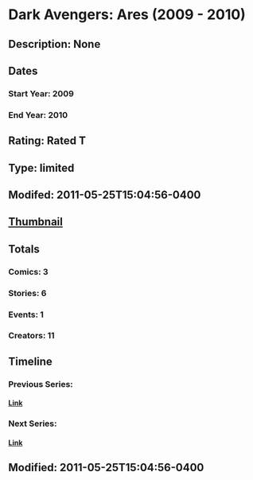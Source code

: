 # Dark Avengers: Ares (2009 - 2010)
## Description: None
## Dates
### Start Year: 2009
### End Year: 2010
## Rating: Rated T
## Type: limited
## Modifed: 2011-05-25T15:04:56-0400
## [Thumbnail](http://i.annihil.us/u/prod/marvel/i/mg/5/80/4bb435c4240c3.jpg)
## Totals
### Comics: 3
### Stories: 6
### Events: 1
### Creators: 11
## Timeline
### Previous Series: 
#### [Link]()
### Next Series: 
#### [Link]()
## Modified: 2011-05-25T15:04:56-0400
